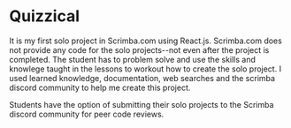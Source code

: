 # Quizzical

It is my first solo project in Scrimba.com using React.js. Scrimba.com does not provide any code for the solo projects--not even after the project is completed. The student has to problem solve and use the skills and knowlege taught in the lessons to workout how to create the solo project. I used learned knowledge, documentation, web searches and the scrimba discord community to help me create this project.

Students have the option of submitting their solo projects to the Scrimba discord community for peer code reviews.
